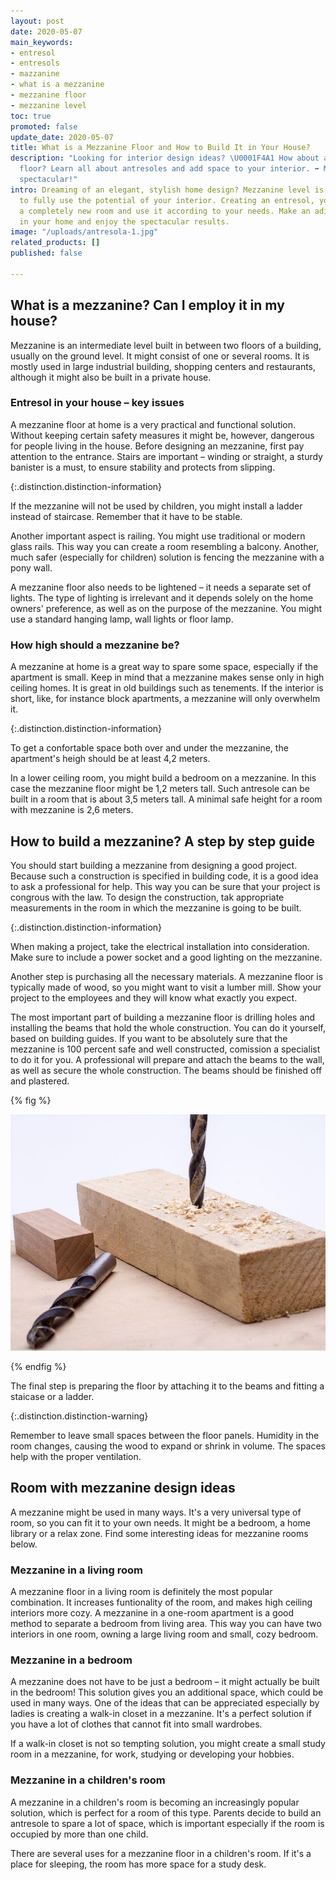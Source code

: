 ```yaml
---
layout: post
date: 2020-05-07
main_keywords:
- entresol
- entresols
- mazzanine
- what is a mezzanine
- mezzanine floor
- mezzanine level
toc: true
promoted: false
update_date: 2020-05-07
title: What is a Mezzanine Floor and How to Build It in Your House?
description: "Looking for interior design ideas? \U0001F4A1 How about a mezzanine
  floor? Learn all about antresoles and add space to your interior. ➡️ Make your home
  spectacular!"
intro: Dreaming of an elegant, stylish home design? Mezzanine level is a perfect way
  to fully use the potential of your interior. Creating an entresol, you might gain
  a completely new room and use it according to your needs. Make an aditional space
  in your home and enjoy the spectacular results.
image: "/uploads/antresola-1.jpg"
related_products: []
published: false

---
```

## What is a mezzanine? Can I employ it in my house?

Mezzanine is an intermediate level built in between two floors of a building, usually on the ground level. It might consist of one or several rooms. It is mostly used in large industrial building, shopping centers and restaurants, although it might also be built in a private house.

### Entresol in your house – key issues

A mezzanine floor at home is a very practical and functional solution. Without keeping certain safety measures it might be, however, dangerous for people living in the house. Before designing an mezzanine, first pay attention to the entrance. Stairs are important – winding or straight, a sturdy banister is a must, to ensure stability and protects from slipping.

{:.distinction.distinction-information}

If the mezzanine will not be used by children, you might install a ladder instead of staircase. Remember that it have to be stable.

Another important aspect is railing. You might use traditional or modern glass rails. This way you can create a room resembling a balcony. Another, much safer (especially for children) solution is fencing the mezzanine with a pony wall.

A mezzanine floor also needs to be lightened – it needs a separate set of lights. The type of lighting is irrelevant and it depends solely on the home owners' preference, as well as on the purpose of the mezzanine. You might use a standard hanging lamp, wall lights or floor lamp.

### How high should a mezzanine be?

A mezzanine at home is a great way to spare some space, especially if the apartment is small. Keep in mind that a mezzanine makes sense only in high ceiling homes. It is great in old buildings such as tenements. If the interior is short, like, for instance block apartments, a mezzanine will only overwhelm it.

{:.distinction.distinction-information}

To get a confortable space both over and under the mezzanine, the apartment's heigh should be at least 4,2 meters.

In a lower ceiling room, you might build a bedroom on a mezzanine. In this case the mezzanine floor might be 1,2 meters tall. Such antresole can be built in a room that is about 3,5 meters tall. A minimal safe height for a room with mezzanine is 2,6 meters.

## How to build a mezzanine? A step by step guide

You should start building a mezzanine from designing a good project. Because such a construction is specified in building code, it is a good idea to ask a professional for help. This way you can be sure that your project is congrous with the law. To design the construction, tak appropriate measurements in the room in which the mezzanine is going to be built.

{:.distinction.distinction-information}

When making a project, take the electrical installation into consideration. Make sure to include a power socket and a good lighting on the mezzanine.

Another step is purchasing all the necessary materials. A mezzanine floor is typically made of wood, so you might want to visit a lumber mill. Show your project to the employees and they will know what exactly you expect.

The most important part of building a mezzanine floor is drilling holes and installing the beams that hold the whole construction. You can do it yourself, based on building guides. If you want to be absolutely sure that the mezzanine is 100 percent safe and well constructed, comission a specialist to do it for you. A professional will prepare and attach the beams to the wall, as well as secure the whole construction. The beams should be finished off and plastered.

{% fig %}

![](/uploads/drilling.jpg)

{% endfig %}

The final step is preparing the floor by attaching it to the beams and fitting a staicase or a ladder.

{:.distinction.distinction-warning}

Remember to leave small spaces between the floor panels. Humidity in the room changes, causing the wood to expand or shrink in volume. The spaces help with the proper ventilation.

## Room with mezzanine design ideas

A mezzanine might be used in many ways. It's a very universal type of room, so you can fit it to your own needs. It might be a bedroom, a home library or a relax zone. Find some interesting ideas for mezzanine rooms below.

### Mezzanine in a living room

A mezzanine floor in a living room is definitely the most popular combination. It increases funtionality of the room, and makes high ceiling interiors more cozy. A mezzanine in a one-room apartment is a good method to separate a bedroom from living area. This way you can have two interiors in one room, owning a large living room and small, cozy bedroom.

### Mezzanine in a bedroom

A mezzanine does not have to be just a bedroom – it might actually be built in the bedroom! This solution gives you an additional space, which could be used in many ways. One of the ideas that can be appreciated especially by ladies is creating a walk-in closet in a mezzanine. It's a perfect solution if you have a lot of clothes that cannot fit into small wardrobes.

If a  walk-in closet is not so tempting solution, you might create a small study room in a mezzanine, for work, studying or developing your hobbies.

### Mezzanine in a children's room

A mezzanine in a children's room is becoming an increasingly popular solution, which is perfect for a room of this type. Parents decide to build an antresole to spare a lot of space, which is important especially if the room is occupied by more than one child.

There are several uses for a mezzanine floor in a children's room. If it's a place for sleeping, the room has more space for a study desk. 